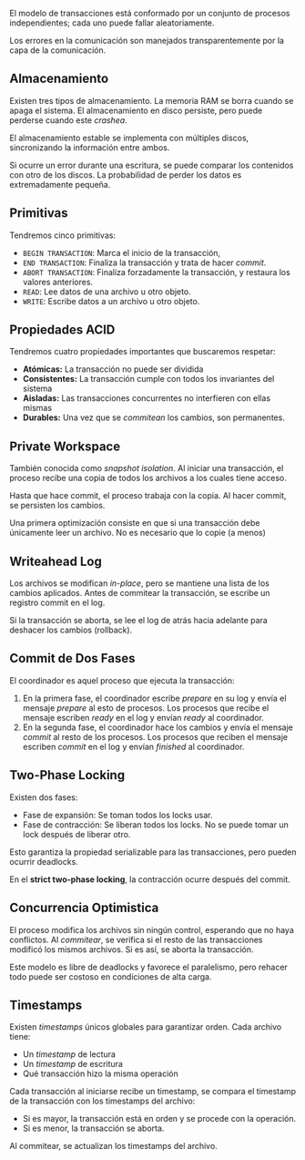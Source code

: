 El modelo de transacciones está conformado por un conjunto de procesos independientes; cada uno puede fallar aleatoriamente.

Los errores en la comunicación son manejados transparentemente por la capa de la comunicación.

## Almacenamiento

Existen tres tipos de almacenamiento. La memoria RAM se borra cuando se apaga el sistema. El almacenamiento en disco persiste, pero puede perderse cuando este *crashea*.

El almacenamiento estable se implementa con múltiples discos, sincronizando la información entre ambos.

Si ocurre un error durante una escritura, se puede comparar los contenidos con otro de los discos. La probabilidad de perder los datos es extremadamente pequeña.

## Primitivas

Tendremos cinco primitivas:

- `BEGIN TRANSACTION`: Marca el inicio de la transacción,
- `END TRANSACTION`: Finaliza la transacción y trata de hacer *commit*.
- `ABORT TRANSACTION`: Finaliza forzadamente la transacción, y restaura los valores anteriores.
- `READ`: Lee datos de una archivo u otro objeto.
- `WRITE`: Escribe datos a un archivo u otro objeto.

## Propiedades ACID

Tendremos cuatro propiedades importantes que buscaremos respetar:

- **Atómicas:** La transacción no puede ser dividida
- **Consistentes:** La transacción cumple con todos los invariantes del sistema
- **Aisladas:** Las transacciones concurrentes no interfieren con ellas mismas
- **Durables:** Una vez que se *commitean* los cambios, son permanentes.

## Private Workspace

También conocida como *snapshot isolation*. Al iniciar una transacción, el proceso recibe una copia de todos los archivos a los cuales tiene acceso.

Hasta que hace commit, el proceso trabaja con la copia. Al hacer commit, se persisten los cambios.

Una primera optimización consiste en que si una transacción debe únicamente leer un archivo. No es necesario que lo copie (a menos)

## Writeahead Log

Los archivos se modifican *in-place*, pero se mantiene una lista de los cambios aplicados. Antes de commitear la transacción, se escribe un registro commit en el log.

Si la transacción se aborta, se lee el log de atrás hacia adelante para deshacer los cambios (rollback).

## Commit de Dos Fases

El coordinador es aquel proceso que ejecuta la transacción:

1. En la primera fase, el coordinador escribe *prepare* en su log y envía el mensaje *prepare* al esto de procesos. Los procesos que recibe el mensaje escriben *ready* en el log y envían *ready* al coordinador.
2. En la segunda fase, el coordinador hace los cambios y envía el mensaje *commit* al resto de los procesos. Los procesos que reciben el mensaje escriben *commit* en el log y envían *finished* al coordinador.

## Two-Phase Locking

Existen dos fases:

- Fase de expansión: Se toman todos los locks usar.
- Fase de contracción: Se liberan todos los locks. No se puede tomar un lock después de liberar otro.

Esto garantiza la propiedad serializable para las transacciones, pero pueden ocurrir deadlocks.

En el **strict two-phase locking**, la contracción ocurre después del commit.

## Concurrencia Optimistica

El proceso modifica los archivos sin ningún control, esperando que no haya conflictos. Al *commitear*, se verifica si el resto de las transacciones modificó los mismos archivos. Si es así, se aborta la transacción.

Este modelo es libre de deadlocks y favorece el paralelismo, pero rehacer todo puede ser costoso en condiciones de alta carga.

## Timestamps

Existen *timestamps* únicos globales para garantizar orden. Cada archivo tiene:

- Un *timestamp* de lectura
- Un *timestamp* de escritura
- Qué transacción hizo la misma operación

Cada transacción al iniciarse recibe un timestamp, se compara el timestamp de la transacción con los timestamps del archivo:

- Si es mayor, la transacción está en orden y se procede con la operación.
- Si es menor, la transacción se aborta.

Al commitear, se actualizan los timestamps del archivo.
